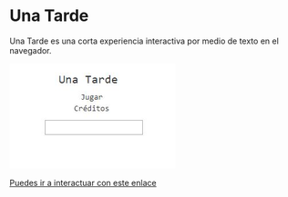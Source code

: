 # Una Tarde
Una Tarde es una corta experiencia interactiva por medio de texto en el navegador.

![Una Tarde - imagen](https://github.com/jgarmendia/una-tarde/blob/master/ut01.JPG)

[Puedes ir a interactuar con este enlace](https://jgarmendia.github.io/una-tarde/ "Una Tarde - link")